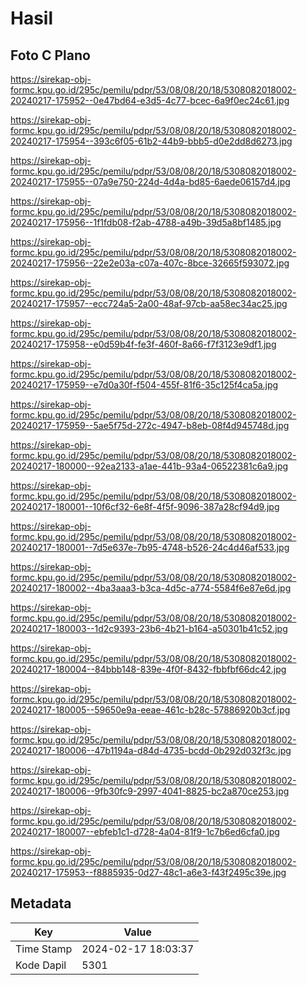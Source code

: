 # Hasil

## Foto C Plano

https://sirekap-obj-formc.kpu.go.id/295c/pemilu/pdpr/53/08/08/20/18/5308082018002-20240217-175952--0e47bd64-e3d5-4c77-bcec-6a9f0ec24c61.jpg

https://sirekap-obj-formc.kpu.go.id/295c/pemilu/pdpr/53/08/08/20/18/5308082018002-20240217-175954--393c6f05-61b2-44b9-bbb5-d0e2dd8d6273.jpg

https://sirekap-obj-formc.kpu.go.id/295c/pemilu/pdpr/53/08/08/20/18/5308082018002-20240217-175955--07a9e750-224d-4d4a-bd85-6aede06157d4.jpg

https://sirekap-obj-formc.kpu.go.id/295c/pemilu/pdpr/53/08/08/20/18/5308082018002-20240217-175956--1f1fdb08-f2ab-4788-a49b-39d5a8bf1485.jpg

https://sirekap-obj-formc.kpu.go.id/295c/pemilu/pdpr/53/08/08/20/18/5308082018002-20240217-175956--22e2e03a-c07a-407c-8bce-32665f593072.jpg

https://sirekap-obj-formc.kpu.go.id/295c/pemilu/pdpr/53/08/08/20/18/5308082018002-20240217-175957--ecc724a5-2a00-48af-97cb-aa58ec34ac25.jpg

https://sirekap-obj-formc.kpu.go.id/295c/pemilu/pdpr/53/08/08/20/18/5308082018002-20240217-175958--e0d59b4f-fe3f-460f-8a66-f7f3123e9df1.jpg

https://sirekap-obj-formc.kpu.go.id/295c/pemilu/pdpr/53/08/08/20/18/5308082018002-20240217-175959--e7d0a30f-f504-455f-81f6-35c125f4ca5a.jpg

https://sirekap-obj-formc.kpu.go.id/295c/pemilu/pdpr/53/08/08/20/18/5308082018002-20240217-175959--5ae5f75d-272c-4947-b8eb-08f4d945748d.jpg

https://sirekap-obj-formc.kpu.go.id/295c/pemilu/pdpr/53/08/08/20/18/5308082018002-20240217-180000--92ea2133-a1ae-441b-93a4-06522381c6a9.jpg

https://sirekap-obj-formc.kpu.go.id/295c/pemilu/pdpr/53/08/08/20/18/5308082018002-20240217-180001--10f6cf32-6e8f-4f5f-9096-387a28cf94d9.jpg

https://sirekap-obj-formc.kpu.go.id/295c/pemilu/pdpr/53/08/08/20/18/5308082018002-20240217-180001--7d5e637e-7b95-4748-b526-24c4d46af533.jpg

https://sirekap-obj-formc.kpu.go.id/295c/pemilu/pdpr/53/08/08/20/18/5308082018002-20240217-180002--4ba3aaa3-b3ca-4d5c-a774-5584f6e87e6d.jpg

https://sirekap-obj-formc.kpu.go.id/295c/pemilu/pdpr/53/08/08/20/18/5308082018002-20240217-180003--1d2c9393-23b6-4b21-b164-a50301b41c52.jpg

https://sirekap-obj-formc.kpu.go.id/295c/pemilu/pdpr/53/08/08/20/18/5308082018002-20240217-180004--84bbb148-839e-4f0f-8432-fbbfbf66dc42.jpg

https://sirekap-obj-formc.kpu.go.id/295c/pemilu/pdpr/53/08/08/20/18/5308082018002-20240217-180005--59650e9a-eeae-461c-b28c-57886920b3cf.jpg

https://sirekap-obj-formc.kpu.go.id/295c/pemilu/pdpr/53/08/08/20/18/5308082018002-20240217-180006--47b1194a-d84d-4735-bcdd-0b292d032f3c.jpg

https://sirekap-obj-formc.kpu.go.id/295c/pemilu/pdpr/53/08/08/20/18/5308082018002-20240217-180006--9fb30fc9-2997-4041-8825-bc2a870ce253.jpg

https://sirekap-obj-formc.kpu.go.id/295c/pemilu/pdpr/53/08/08/20/18/5308082018002-20240217-180007--ebfeb1c1-d728-4a04-81f9-1c7b6ed6cfa0.jpg

https://sirekap-obj-formc.kpu.go.id/295c/pemilu/pdpr/53/08/08/20/18/5308082018002-20240217-175953--f8885935-0d27-48c1-a6e3-f43f2495c39e.jpg


## Metadata

| Key        | Value               |
| ---------- | ------------------- |
| Time Stamp | 2024-02-17 18:03:37 |
| Kode Dapil | 5301                |




